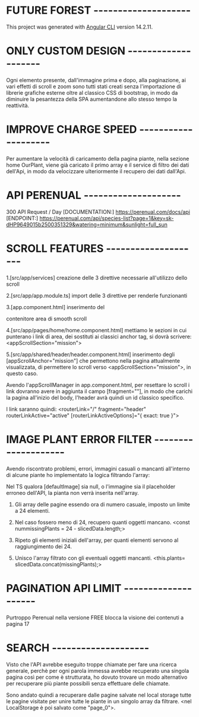 # FUTURE FOREST --------------------
This project was generated with [Angular CLI](https://github.com/angular/angular-cli) version 14.2.11.

# ONLY CUSTOM DESIGN --------------------
Ogni elemento presente, dall'immagine prima e dopo, alla paginazione, ai vari effetti di scroll e zoom sono tutti stati creati senza l'importazione di librerie grafiche esterne oltre al classico CSS di bootstrap, in modo da diminuire la pesantezza della SPA aumentandone allo stesso tempo la reattività.


# IMPROVE CHARGE SPEED --------------------
Per aumentare la velocità di caricamento della pagina piante, nella sezione home OurPlant, viene già caricato il primo array e il service di filtro dei dati dell'Api, in modo da velocizzare ulteriormente il recupero dei dati dall'Api.


# API PERENUAL --------------------
300 API Request / Day
[DOCUMENTATION:] https://perenual.com/docs/api
[ENDPOINT:] https://perenual.com/api/species-list?page=1&key=sk-dHP9649015b2500351329&watering=minimum&sunlight=full_sun


# SCROLL FEATURES --------------------
1.[src/app/services]
creazione delle 3 direttive necessarie all'utilizzo dello scroll

2.[src/app/app.module.ts]
import delle 3 direttive per renderle funzionanti

3.[app.component.html]
inserimento del <div appScrollManager><div> contenitore area di smooth scroll

4.[src/app/pages/home/home.component.html]
mettiamo le sezioni in cui punterano i link di area, dei sostituti ai classici anchor tag, si dovrà scrivere: <appScrollSection="mission">

5.[src/app/shared/header/header.component.html]
inserimento degli [appScrollAnchor="mission"] che permettono nella pagina attualmente visualizzata, di permettere lo scroll verso <appScrollSection="mission">, in questo caso.

Avendo l'appScrollManager in app.component.html, per resettare lo scroll i link dovranno avere in aggiunta il campo [fragment=""], in modo che carichi la pagina all'inizio del body, l'header avrà quindi un id classico specifico.

I link saranno quindi:
<routerLink="/" fragment="header" routerLinkActive="active" [routerLinkActiveOptions]="{ exact: true }">


# IMAGE PLANT ERROR FILTER --------------------
Avendo riscontrato problemi, errori, immagini casuali o mancanti all'interno di alcune piante ho implementato la logica filtrando l'array:

Nel TS qualora [defaultImage] sia null, o l'immagine sia il placeholder erroneo dell'API, la pianta non verrà inserita nell'array. 

 1. Gli array delle pagine essendo ora di numero casuale, imposto un limite a 24 elementi. 
 <const slicedData = filteredData.slice(0,24);>

 2. Nel caso fossero meno di 24, recupero quanti oggetti mancano.
 <const nummissingPlants = 24 - slicedData.length;>
 
 4. Ripeto gli elementi iniziali dell'array, per quanti elementi servono al raggiungimento dei 24.
 <const missingPlants = filteredData.slice(0,nummissingPlants);>

 5. Unisco l'array filtrato con gli eventuali oggetti mancanti.
 <this.plants= slicedData.concat(missingPlants);>


# PAGINATION API LIMIT --------------------
Purtroppo Perenual nella versione FREE blocca la visione dei contenuti a pagina 17

# SEARCH --------------------
Visto che l'API avrebbe eseguito troppe chiamate per fare una ricerca generale, perchè per ogni parola immessa avrebbe recuperato una singola pagina così per come è strutturata, ho dovuto trovare un modo alternativo per recuperare più piante possibili senza effettuare delle chiamate. 

Sono andato quindi a recuperare dalle pagine salvate nel local storage tutte le pagine visitate per unire tutte le piante in un singolo array da filtrare. <nel LocalStorage è poi salvato come "page_0">.
